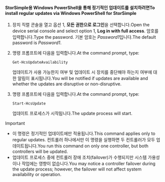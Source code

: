 <!--author=SharS last changed: 11/18/16-->

#### <a name="to-install-regular-updates-via-windows-powershell-for-storsimple"></a><span data-ttu-id="3f609-101">StorSimple용 Windows PowerShell을 통해 정기적인 업데이트를 설치하려면</span><span class="sxs-lookup"><span data-stu-id="3f609-101">To install regular updates via Windows PowerShell for StorSimple</span></span>
1. <span data-ttu-id="3f609-102">장치 직렬 콘솔을 열고 옵션 1, **모든 권한으로 로그인**을 선택합니다.</span><span class="sxs-lookup"><span data-stu-id="3f609-102">Open the device serial console and select option 1, **Log in with full access**.</span></span> <span data-ttu-id="3f609-103">암호를 입력합니다.</span><span class="sxs-lookup"><span data-stu-id="3f609-103">Type the password.</span></span> <span data-ttu-id="3f609-104">기본 암호는 *Password1*입니다.</span><span class="sxs-lookup"><span data-stu-id="3f609-104">The default password is *Password1*.</span></span> 
2. <span data-ttu-id="3f609-105">명령 프롬프트에 다음을 입력합니다.</span><span class="sxs-lookup"><span data-stu-id="3f609-105">At the command prompt, type:</span></span>
   
     `Get-HcsUpdateAvailability`
   
    <span data-ttu-id="3f609-106">업데이트가 사용 가능한지 여부 및 업데이트 시 장치를 중단해야 하는지 여부에 대한 알림이 표시됩니다.</span><span class="sxs-lookup"><span data-stu-id="3f609-106">You will be notified if updates are available and whether the updates are disruptive or non-disruptive.</span></span>
3. <span data-ttu-id="3f609-107">명령 프롬프트에 다음을 입력합니다.</span><span class="sxs-lookup"><span data-stu-id="3f609-107">At the command prompt, type:</span></span>
   
     `Start-HcsUpdate`
   
    <span data-ttu-id="3f609-108">업데이트 프로세스가 시작됩니다.</span><span class="sxs-lookup"><span data-stu-id="3f609-108">The update process will start.</span></span>

> [!IMPORTANT]
> * <span data-ttu-id="3f609-109">이 명령은 정기적인 업데이트에만 적용됩니다.</span><span class="sxs-lookup"><span data-stu-id="3f609-109">This command applies only to regular updates.</span></span> <span data-ttu-id="3f609-110">컨트롤러 하나에서만 이 명령을 실행하면 두 컨트롤러가 모두 업데이트됩니다.</span><span class="sxs-lookup"><span data-stu-id="3f609-110">You run this command on only one controller, but both controllers will be updated.</span></span> 
> * <span data-ttu-id="3f609-111">업데이트 프로세스 중에 컨트롤러 장애 조치(failover)가 수행되지만 시스템 가용성이나 작업에는 영향이 없습니다.</span><span class="sxs-lookup"><span data-stu-id="3f609-111">You may notice a controller failover during the update process; however, the failover will not affect system availability or operation.</span></span>
> 
> 

